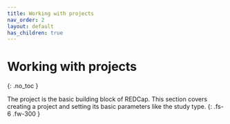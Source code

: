 ```yaml
---
title: Working with projects
nav_order: 2
layout: default
has_children: true
---
```


# Working with projects
{: .no_toc }

The project is the basic building block of REDCap. This section covers creating a project and setting its basic parameters like the study type.
{: .fs-6 .fw-300 }